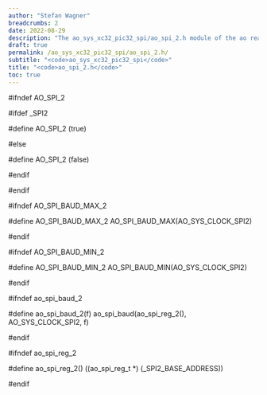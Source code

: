 ```yaml
---
author: "Stefan Wagner"
breadcrumbs: 2
date: 2022-08-29
description: "The ao_sys_xc32_pic32_spi/ao_spi_2.h module of the ao real-time operating system."
draft: true
permalink: /ao_sys_xc32_pic32_spi/ao_spi_2.h/ 
subtitle: "<code>ao_sys_xc32_pic32_spi</code>"
title: "<code>ao_spi_2.h</code>"
toc: true
---
```


#ifndef AO_SPI_2

#ifdef  _SPI2

#define AO_SPI_2            (true)

#else

#define AO_SPI_2            (false)

#endif

#endif

#ifndef AO_SPI_BAUD_MAX_2

#define AO_SPI_BAUD_MAX_2   AO_SPI_BAUD_MAX(AO_SYS_CLOCK_SPI2)

#endif

#ifndef AO_SPI_BAUD_MIN_2

#define AO_SPI_BAUD_MIN_2   AO_SPI_BAUD_MIN(AO_SYS_CLOCK_SPI2)

#endif

#ifndef ao_spi_baud_2

#define ao_spi_baud_2(f)    ao_spi_baud(ao_spi_reg_2(), AO_SYS_CLOCK_SPI2, f)

#endif

#ifndef ao_spi_reg_2

#define ao_spi_reg_2()      ((ao_spi_reg_t *) (_SPI2_BASE_ADDRESS))

#endif

